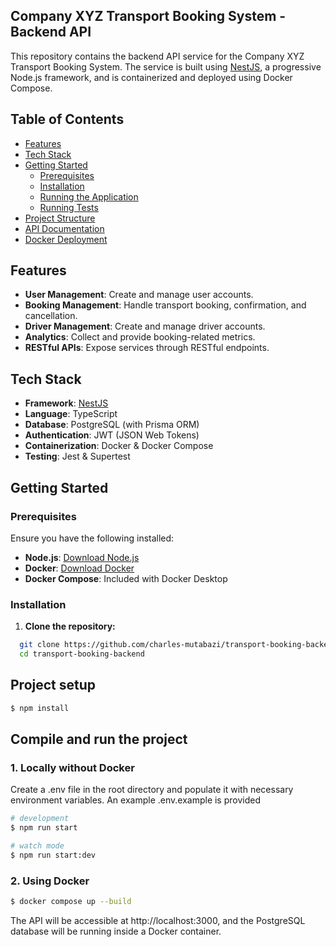## Company XYZ Transport Booking System - Backend API

This repository contains the backend API service for the Company XYZ Transport Booking System. The service is built using [NestJS](https://nestjs.com/), a progressive Node.js framework, and is containerized and deployed using Docker Compose.

## Table of Contents

- [Features](#features)
- [Tech Stack](#tech-stack)
- [Getting Started](#getting-started)
  - [Prerequisites](#prerequisites)
  - [Installation](#installation)
  - [Running the Application](#running-the-application)
  - [Running Tests](#running-tests)
- [Project Structure](#project-structure)
- [API Documentation](#api-documentation)
- [Docker Deployment](#docker-deployment)

## Features

- **User Management**: Create and manage user accounts.
- **Booking Management**: Handle transport booking, confirmation, and cancellation.
- **Driver Management**: Create and manage driver accounts.
- **Analytics**: Collect and provide booking-related metrics.
- **RESTful APIs**: Expose services through RESTful endpoints.

## Tech Stack

- **Framework**: [NestJS](https://nestjs.com/)
- **Language**: TypeScript
- **Database**: PostgreSQL (with Prisma ORM)
- **Authentication**: JWT (JSON Web Tokens)
- **Containerization**: Docker & Docker Compose
- **Testing**: Jest & Supertest

## Getting Started

### Prerequisites

Ensure you have the following installed:

- **Node.js**: [Download Node.js](https://nodejs.org/)
- **Docker**: [Download Docker](https://www.docker.com/get-started)
- **Docker Compose**: Included with Docker Desktop

### Installation

1. **Clone the repository:**

```bash
  git clone https://github.com/charles-mutabazi/transport-booking-backend.git
  cd transport-booking-backend
```
## Project setup

```bash
$ npm install
```

## Compile and run the project

### 1. Locally without Docker

Create a .env file in the root directory and populate it with necessary environment variables. An example .env.example is provided

```bash
# development
$ npm run start

# watch mode
$ npm run start:dev
```

### 2. Using Docker

```bash
$ docker compose up --build
```
The API will be accessible at http://localhost:3000, and the PostgreSQL database will be running inside a Docker container.
